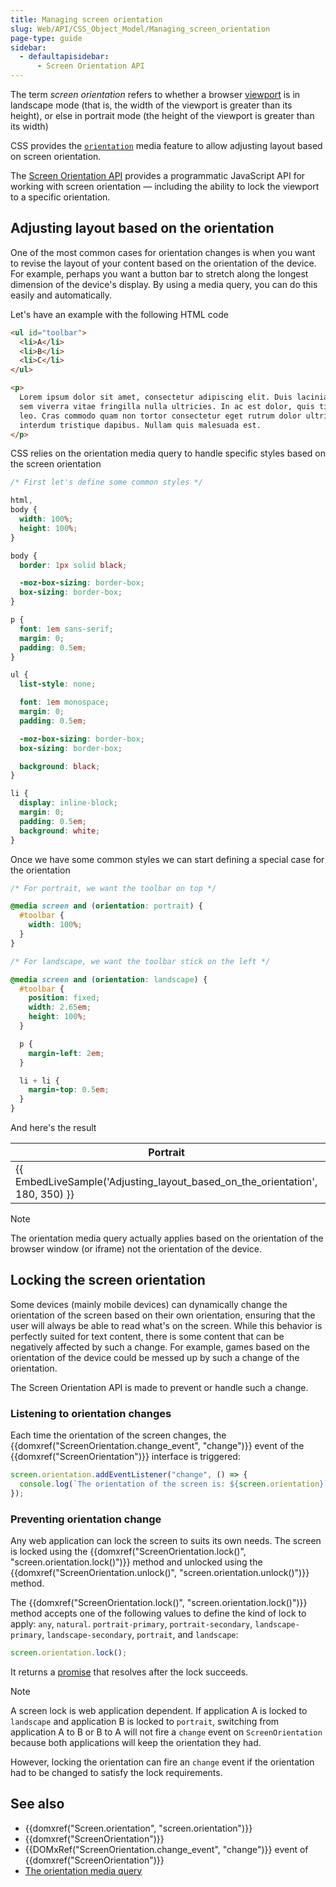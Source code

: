 ```yaml
---
title: Managing screen orientation
slug: Web/API/CSS_Object_Model/Managing_screen_orientation
page-type: guide
sidebar:
  - defaultapisidebar:
      - Screen Orientation API
---
```


The term _screen orientation_ refers to whether a browser [viewport](/en-US/docs/Glossary/Viewport) is in landscape mode (that is, the width of the viewport is greater than its height), or else in portrait mode (the height of the viewport is greater than its width)

CSS provides the [`orientation`](/en-US/docs/Web/CSS/@media/orientation) media feature to allow adjusting layout based on screen orientation.

The [Screen Orientation API](/en-US/docs/Web/API/Screen_Orientation_API) provides a programmatic JavaScript API for working with screen orientation — including the ability to lock the viewport to a specific orientation.

## Adjusting layout based on the orientation

One of the most common cases for orientation changes is when you want to revise the layout of your content based on the orientation of the device. For example, perhaps you want a button bar to stretch along the longest dimension of the device's display. By using a media query, you can do this easily and automatically.

Let's have an example with the following HTML code

```html
<ul id="toolbar">
  <li>A</li>
  <li>B</li>
  <li>C</li>
</ul>

<p>
  Lorem ipsum dolor sit amet, consectetur adipiscing elit. Duis lacinia nisi nec
  sem viverra vitae fringilla nulla ultricies. In ac est dolor, quis tincidunt
  leo. Cras commodo quam non tortor consectetur eget rutrum dolor ultricies. Ut
  interdum tristique dapibus. Nullam quis malesuada est.
</p>
```

CSS relies on the orientation media query to handle specific styles based on the screen orientation

```css
/* First let's define some common styles */

html,
body {
  width: 100%;
  height: 100%;
}

body {
  border: 1px solid black;

  -moz-box-sizing: border-box;
  box-sizing: border-box;
}

p {
  font: 1em sans-serif;
  margin: 0;
  padding: 0.5em;
}

ul {
  list-style: none;

  font: 1em monospace;
  margin: 0;
  padding: 0.5em;

  -moz-box-sizing: border-box;
  box-sizing: border-box;

  background: black;
}

li {
  display: inline-block;
  margin: 0;
  padding: 0.5em;
  background: white;
}
```

Once we have some common styles we can start defining a special case for the orientation

```css
/* For portrait, we want the toolbar on top */

@media screen and (orientation: portrait) {
  #toolbar {
    width: 100%;
  }
}

/* For landscape, we want the toolbar stick on the left */

@media screen and (orientation: landscape) {
  #toolbar {
    position: fixed;
    width: 2.65em;
    height: 100%;
  }

  p {
    margin-left: 2em;
  }

  li + li {
    margin-top: 0.5em;
  }
}
```

And here's the result

<table class="no-markdown">
  <thead>
    <tr>
      <th scope="col">Portrait</th>
      <th scope="col">Landscape</th>
    </tr>
  </thead>
  <tbody>
    <tr>
      <td>
        <div>
          {{ EmbedLiveSample('Adjusting_layout_based_on_the_orientation', 180, 350) }}
        </div>
      </td>
      <td>
        <div>
          {{ EmbedLiveSample('Adjusting_layout_based_on_the_orientation', 350, 180) }}
        </div>
      </td>
    </tr>
  </tbody>
</table>

> [!NOTE]
> The orientation media query actually applies based on the orientation of the browser window (or iframe) not the orientation of the device.

## Locking the screen orientation

Some devices (mainly mobile devices) can dynamically change the orientation of the screen based on their own orientation, ensuring that the user will always be able to read what's on the screen. While this behavior is perfectly suited for text content, there is some content that can be negatively affected by such a change. For example, games based on the orientation of the device could be messed up by such a change of the orientation.

The Screen Orientation API is made to prevent or handle such a change.

### Listening to orientation changes

Each time the orientation of the screen changes, the {{domxref("ScreenOrientation.change_event", "change")}} event of the {{domxref("ScreenOrientation")}} interface is triggered:

```js
screen.orientation.addEventListener("change", () => {
  console.log(`The orientation of the screen is: ${screen.orientation}`);
});
```

### Preventing orientation change

Any web application can lock the screen to suits its own needs. The screen is locked using the {{domxref("ScreenOrientation.lock()", "screen.orientation.lock()")}} method and unlocked using the {{domxref("ScreenOrientation.unlock()", "screen.orientation.unlock()")}} method.

The {{domxref("ScreenOrientation.lock()", "screen.orientation.lock()")}} method accepts one of the following values to define the kind of lock to apply: `any`, `natural`. `portrait-primary`, `portrait-secondary`, `landscape-primary`, `landscape-secondary`, `portrait`, and `landscape`:

```js
screen.orientation.lock();
```

It returns a [promise](/en-US/docs/Web/JavaScript/Reference/Global_Objects/Promise) that resolves after the lock succeeds.

> [!NOTE]
> A screen lock is web application dependent. If application A is locked to `landscape` and application B is locked to `portrait`, switching from application A to B or B to A will not fire a `change` event on `ScreenOrientation` because both applications will keep the orientation they had.
>
> However, locking the orientation can fire an `change` event if the orientation had to be changed to satisfy the lock requirements.

## See also

- {{domxref("Screen.orientation", "screen.orientation")}}
- {{domxref("ScreenOrientation")}}
- {{DOMxRef("ScreenOrientation.change_event", "change")}} event of {{domxref("ScreenOrientation")}}
- [The orientation media query](/en-US/docs/Web/CSS/@media/orientation)
